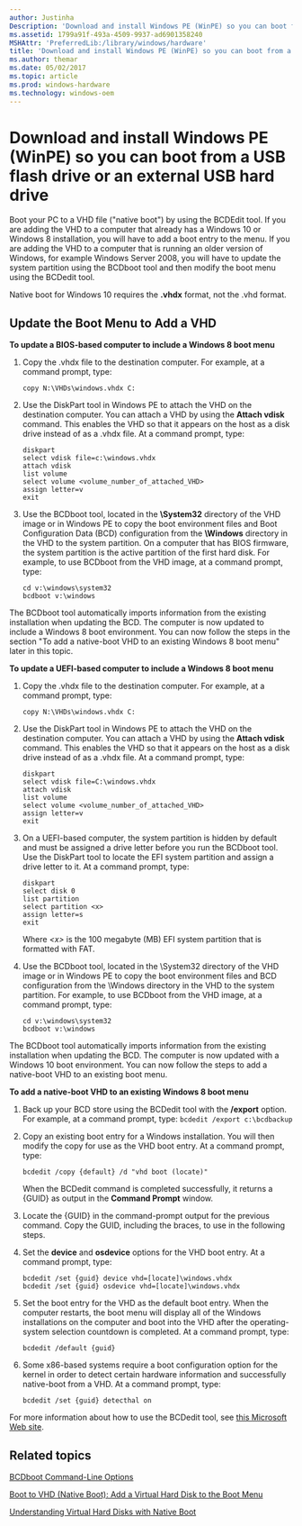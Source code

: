 ```yaml
---
author: Justinha
Description: 'Download and install Windows PE (WinPE) so you can boot from a USB flash drive or an external USB hard drive'
ms.assetid: 1799a91f-493a-4509-9937-ad6901358240
MSHAttr: 'PreferredLib:/library/windows/hardware'
title: 'Download and install Windows PE (WinPE) so you can boot from a USB flash drive or an external USB hard drive'
ms.author: themar
ms.date: 05/02/2017
ms.topic: article
ms.prod: windows-hardware
ms.technology: windows-oem
---
```


# Download and install Windows PE (WinPE) so you can boot from a USB flash drive or an external USB hard drive


Boot your PC to a VHD file ("native boot") by using the BCDEdit tool. If you are adding the VHD to a computer that already has a Windows 10 or Windows 8 installation, you will have to add a boot entry to the menu. If you are adding the VHD to a computer that is running an older version of Windows, for example Windows Server 2008, you will have to update the system partition using the BCDboot tool and then modify the boot menu using the BCDedit tool.

Native boot for Windows 10 requires the **.vhdx** format, not the .vhd format.

## <span id="Update_the_Boot_Menu_to_Add_a_VHD"></span><span id="update_the_boot_menu_to_add_a_vhd"></span><span id="UPDATE_THE_BOOT_MENU_TO_ADD_A_VHD"></span>Update the Boot Menu to Add a VHD


**To update a BIOS-based computer to include a Windows 8 boot menu**

1.  Copy the .vhdx file to the destination computer. For example, at a command prompt, type:

    ```
    copy N:\VHDs\windows.vhdx C:
    ```

2.  Use the DiskPart tool in Windows PE to attach the VHD on the destination computer. You can attach a VHD by using the **Attach vdisk** command. This enables the VHD so that it appears on the host as a disk drive instead of as a .vhdx file. At a command prompt, type:

    ```
    diskpart
    select vdisk file=c:\windows.vhdx
    attach vdisk
    list volume
    select volume <volume_number_of_attached_VHD>
    assign letter=v
    exit
    ```

3.  Use the BCDboot tool, located in the **\\System32** directory of the VHD image or in Windows PE to copy the boot environment files and Boot Configuration Data (BCD) configuration from the **\\Windows** directory in the VHD to the system partition. On a computer that has BIOS firmware, the system partition is the active partition of the first hard disk. For example, to use BCDboot from the VHD image, at a command prompt, type:

    ```
    cd v:\windows\system32
    bcdboot v:\windows
    ```

The BCDboot tool automatically imports information from the existing installation when updating the BCD. The computer is now updated to include a Windows 8 boot environment. You can now follow the steps in the section "To add a native-boot VHD to an existing Windows 8 boot menu" later in this topic.

**To update a UEFI-based computer to include a Windows 8 boot menu**

1.  Copy the .vhdx file to the destination computer. For example, at a command prompt, type:

    ```
    copy N:\VHDs\windows.vhdx C:
    ```

2.  Use the DiskPart tool in Windows PE to attach the VHD on the destination computer. You can attach a VHD by using the **Attach vdisk** command. This enables the VHD so that it appears on the host as a disk drive instead of as a .vhdx file. At a command prompt, type:

    ```
    diskpart
    select vdisk file=C:\windows.vhdx
    attach vdisk
    list volume
    select volume <volume_number_of_attached_VHD>
    assign letter=v
    exit
    ```

3.  On a UEFI-based computer, the system partition is hidden by default and must be assigned a drive letter before you run the BCDboot tool. Use the DiskPart tool to locate the EFI system partition and assign a drive letter to it. At a command prompt, type:

    ```
    diskpart
    select disk 0
    list partition
    select partition <x>
    assign letter=s
    exit
    ```

    Where *&lt;x&gt;* is the 100 megabyte (MB) EFI system partition that is formatted with FAT.

4.  Use the BCDboot tool, located in the \\System32 directory of the VHD image or in Windows PE to copy the boot environment files and BCD configuration from the \\Windows directory in the VHD to the system partition. For example, to use BCDboot from the VHD image, at a command prompt, type:

    ```
    cd v:\windows\system32
    bcdboot v:\windows
    ```

The BCDboot tool automatically imports information from the existing installation when updating the BCD. The computer is now updated with a Windows 10 boot environment. You can now follow the steps to add a native-boot VHD to an existing boot menu.

**To add a native-boot VHD to an existing Windows 8 boot menu**

1.  Back up your BCD store using the BCDedit tool with the **/export** option. For example, at a command prompt, type: `bcdedit /export c:\bcdbackup`

2.  Copy an existing boot entry for a Windows installation. You will then modify the copy for use as the VHD boot entry. At a command prompt, type:

    ```
    bcdedit /copy {default} /d "vhd boot (locate)"
    ```

    When the BCDedit command is completed successfully, it returns a {GUID} as output in the **Command Prompt** window.

3.  Locate the {GUID} in the command-prompt output for the previous command. Copy the GUID, including the braces, to use in the following steps.

4.  Set the **device** and **osdevice** options for the VHD boot entry. At a command prompt, type:

    ```
    bcdedit /set {guid} device vhd=[locate]\windows.vhdx
    bcdedit /set {guid} osdevice vhd=[locate]\windows.vhdx
    ```

5.  Set the boot entry for the VHD as the default boot entry. When the computer restarts, the boot menu will display all of the Windows installations on the computer and boot into the VHD after the operating-system selection countdown is completed. At a command prompt, type:

    ```
    bcdedit /default {guid}
    ```

6.  Some x86-based systems require a boot configuration option for the kernel in order to detect certain hardware information and successfully native-boot from a VHD. At a command prompt, type:

    ```
    bcdedit /set {guid} detecthal on
    ```

For more information about how to use the BCDedit tool, see [this Microsoft Web site](http://go.microsoft.com/fwlink/?LinkId=128459).

## <span id="related_topics"></span>Related topics


[BCDboot Command-Line Options](bcdboot-command-line-options-techref-di.md)

[Boot to VHD (Native Boot): Add a Virtual Hard Disk to the Boot Menu](boot-to-vhd--native-boot--add-a-virtual-hard-disk-to-the-boot-menu.md)

[Understanding Virtual Hard Disks with Native Boot](understanding-virtual-hard-disks-with-native-boot.md)

 

 






